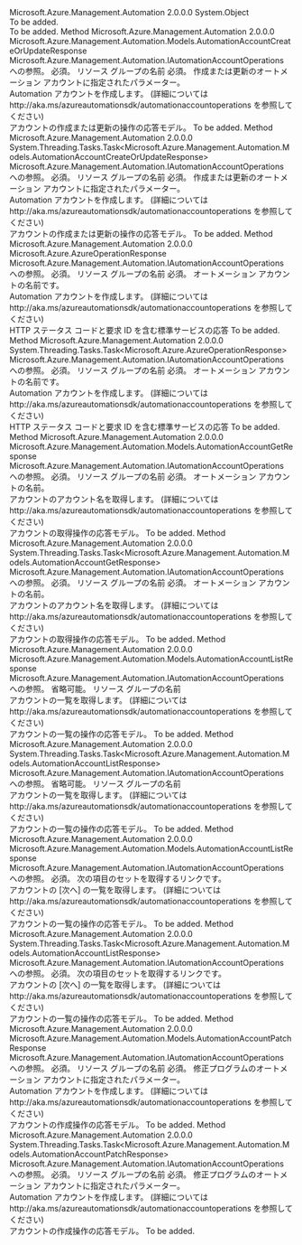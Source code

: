 <Type Name="AutomationAccountOperationsExtensions" FullName="Microsoft.Azure.Management.Automation.AutomationAccountOperationsExtensions">
  <TypeSignature Language="C#" Value="public static class AutomationAccountOperationsExtensions" />
  <TypeSignature Language="ILAsm" Value=".class public auto ansi abstract sealed beforefieldinit AutomationAccountOperationsExtensions extends System.Object" />
  <TypeSignature Language="DocId" Value="T:Microsoft.Azure.Management.Automation.AutomationAccountOperationsExtensions" />
  <TypeSignature Language="VB.NET" Value="Public Module AutomationAccountOperationsExtensions" />
  <TypeSignature Language="F#" Value="type AutomationAccountOperationsExtensions = class" />
  <AssemblyInfo>
    <AssemblyName>Microsoft.Azure.Management.Automation</AssemblyName>
    <AssemblyVersion>2.0.0.0</AssemblyVersion>
  </AssemblyInfo>
  <Base>
    <BaseTypeName>System.Object</BaseTypeName>
  </Base>
  <Interfaces />
  <Docs>
    <summary>To be added.</summary>
    <remarks>To be added.</remarks>
  </Docs>
  <Members>
    <Member MemberName="CreateOrUpdate">
      <MemberSignature Language="C#" Value="public static Microsoft.Azure.Management.Automation.Models.AutomationAccountCreateOrUpdateResponse CreateOrUpdate (this Microsoft.Azure.Management.Automation.IAutomationAccountOperations operations, string resourceGroupName, Microsoft.Azure.Management.Automation.Models.AutomationAccountCreateOrUpdateParameters parameters);" />
      <MemberSignature Language="ILAsm" Value=".method public static hidebysig class Microsoft.Azure.Management.Automation.Models.AutomationAccountCreateOrUpdateResponse CreateOrUpdate(class Microsoft.Azure.Management.Automation.IAutomationAccountOperations operations, string resourceGroupName, class Microsoft.Azure.Management.Automation.Models.AutomationAccountCreateOrUpdateParameters parameters) cil managed" />
      <MemberSignature Language="DocId" Value="M:Microsoft.Azure.Management.Automation.AutomationAccountOperationsExtensions.CreateOrUpdate(Microsoft.Azure.Management.Automation.IAutomationAccountOperations,System.String,Microsoft.Azure.Management.Automation.Models.AutomationAccountCreateOrUpdateParameters)" />
      <MemberSignature Language="VB.NET" Value="&lt;Extension()&gt;&#xA;Public Function CreateOrUpdate (operations As IAutomationAccountOperations, resourceGroupName As String, parameters As AutomationAccountCreateOrUpdateParameters) As AutomationAccountCreateOrUpdateResponse" />
      <MemberSignature Language="F#" Value="static member CreateOrUpdate : Microsoft.Azure.Management.Automation.IAutomationAccountOperations * string * Microsoft.Azure.Management.Automation.Models.AutomationAccountCreateOrUpdateParameters -&gt; Microsoft.Azure.Management.Automation.Models.AutomationAccountCreateOrUpdateResponse" Usage="Microsoft.Azure.Management.Automation.AutomationAccountOperationsExtensions.CreateOrUpdate (operations, resourceGroupName, parameters)" />
      <MemberType>Method</MemberType>
      <AssemblyInfo>
        <AssemblyName>Microsoft.Azure.Management.Automation</AssemblyName>
        <AssemblyVersion>2.0.0.0</AssemblyVersion>
      </AssemblyInfo>
      <ReturnValue>
        <ReturnType>Microsoft.Azure.Management.Automation.Models.AutomationAccountCreateOrUpdateResponse</ReturnType>
      </ReturnValue>
      <Parameters>
        <Parameter Name="operations" Type="Microsoft.Azure.Management.Automation.IAutomationAccountOperations" RefType="this" />
        <Parameter Name="resourceGroupName" Type="System.String" />
        <Parameter Name="parameters" Type="Microsoft.Azure.Management.Automation.Models.AutomationAccountCreateOrUpdateParameters" />
      </Parameters>
      <Docs>
        <param name="operations">
            Microsoft.Azure.Management.Automation.IAutomationAccountOperations への参照。
            </param>
        <param name="resourceGroupName">
            必須。 リソース グループの名前
            </param>
        <param name="parameters">
            必須。 作成または更新のオートメーション アカウントに指定されたパラメーター。
            </param>
        <summary>
            Automation アカウントを作成します。  (詳細については http://aka.ms/azureautomationsdk/automationaccountoperations を参照してください)
            </summary>
        <returns>
            アカウントの作成または更新の操作の応答モデル。
            </returns>
        <remarks>To be added.</remarks>
      </Docs>
    </Member>
    <Member MemberName="CreateOrUpdateAsync">
      <MemberSignature Language="C#" Value="public static System.Threading.Tasks.Task&lt;Microsoft.Azure.Management.Automation.Models.AutomationAccountCreateOrUpdateResponse&gt; CreateOrUpdateAsync (this Microsoft.Azure.Management.Automation.IAutomationAccountOperations operations, string resourceGroupName, Microsoft.Azure.Management.Automation.Models.AutomationAccountCreateOrUpdateParameters parameters);" />
      <MemberSignature Language="ILAsm" Value=".method public static hidebysig class System.Threading.Tasks.Task`1&lt;class Microsoft.Azure.Management.Automation.Models.AutomationAccountCreateOrUpdateResponse&gt; CreateOrUpdateAsync(class Microsoft.Azure.Management.Automation.IAutomationAccountOperations operations, string resourceGroupName, class Microsoft.Azure.Management.Automation.Models.AutomationAccountCreateOrUpdateParameters parameters) cil managed" />
      <MemberSignature Language="DocId" Value="M:Microsoft.Azure.Management.Automation.AutomationAccountOperationsExtensions.CreateOrUpdateAsync(Microsoft.Azure.Management.Automation.IAutomationAccountOperations,System.String,Microsoft.Azure.Management.Automation.Models.AutomationAccountCreateOrUpdateParameters)" />
      <MemberSignature Language="VB.NET" Value="&lt;Extension()&gt;&#xA;Public Function CreateOrUpdateAsync (operations As IAutomationAccountOperations, resourceGroupName As String, parameters As AutomationAccountCreateOrUpdateParameters) As Task(Of AutomationAccountCreateOrUpdateResponse)" />
      <MemberSignature Language="F#" Value="static member CreateOrUpdateAsync : Microsoft.Azure.Management.Automation.IAutomationAccountOperations * string * Microsoft.Azure.Management.Automation.Models.AutomationAccountCreateOrUpdateParameters -&gt; System.Threading.Tasks.Task&lt;Microsoft.Azure.Management.Automation.Models.AutomationAccountCreateOrUpdateResponse&gt;" Usage="Microsoft.Azure.Management.Automation.AutomationAccountOperationsExtensions.CreateOrUpdateAsync (operations, resourceGroupName, parameters)" />
      <MemberType>Method</MemberType>
      <AssemblyInfo>
        <AssemblyName>Microsoft.Azure.Management.Automation</AssemblyName>
        <AssemblyVersion>2.0.0.0</AssemblyVersion>
      </AssemblyInfo>
      <ReturnValue>
        <ReturnType>System.Threading.Tasks.Task&lt;Microsoft.Azure.Management.Automation.Models.AutomationAccountCreateOrUpdateResponse&gt;</ReturnType>
      </ReturnValue>
      <Parameters>
        <Parameter Name="operations" Type="Microsoft.Azure.Management.Automation.IAutomationAccountOperations" RefType="this" />
        <Parameter Name="resourceGroupName" Type="System.String" />
        <Parameter Name="parameters" Type="Microsoft.Azure.Management.Automation.Models.AutomationAccountCreateOrUpdateParameters" />
      </Parameters>
      <Docs>
        <param name="operations">
            Microsoft.Azure.Management.Automation.IAutomationAccountOperations への参照。
            </param>
        <param name="resourceGroupName">
            必須。 リソース グループの名前
            </param>
        <param name="parameters">
            必須。 作成または更新のオートメーション アカウントに指定されたパラメーター。
            </param>
        <summary>
            Automation アカウントを作成します。  (詳細については http://aka.ms/azureautomationsdk/automationaccountoperations を参照してください)
            </summary>
        <returns>
            アカウントの作成または更新の操作の応答モデル。
            </returns>
        <remarks>To be added.</remarks>
      </Docs>
    </Member>
    <Member MemberName="Delete">
      <MemberSignature Language="C#" Value="public static Microsoft.Azure.AzureOperationResponse Delete (this Microsoft.Azure.Management.Automation.IAutomationAccountOperations operations, string resourceGroupName, string automationAccountName);" />
      <MemberSignature Language="ILAsm" Value=".method public static hidebysig class Microsoft.Azure.AzureOperationResponse Delete(class Microsoft.Azure.Management.Automation.IAutomationAccountOperations operations, string resourceGroupName, string automationAccountName) cil managed" />
      <MemberSignature Language="DocId" Value="M:Microsoft.Azure.Management.Automation.AutomationAccountOperationsExtensions.Delete(Microsoft.Azure.Management.Automation.IAutomationAccountOperations,System.String,System.String)" />
      <MemberSignature Language="VB.NET" Value="&lt;Extension()&gt;&#xA;Public Function Delete (operations As IAutomationAccountOperations, resourceGroupName As String, automationAccountName As String) As AzureOperationResponse" />
      <MemberSignature Language="F#" Value="static member Delete : Microsoft.Azure.Management.Automation.IAutomationAccountOperations * string * string -&gt; Microsoft.Azure.AzureOperationResponse" Usage="Microsoft.Azure.Management.Automation.AutomationAccountOperationsExtensions.Delete (operations, resourceGroupName, automationAccountName)" />
      <MemberType>Method</MemberType>
      <AssemblyInfo>
        <AssemblyName>Microsoft.Azure.Management.Automation</AssemblyName>
        <AssemblyVersion>2.0.0.0</AssemblyVersion>
      </AssemblyInfo>
      <ReturnValue>
        <ReturnType>Microsoft.Azure.AzureOperationResponse</ReturnType>
      </ReturnValue>
      <Parameters>
        <Parameter Name="operations" Type="Microsoft.Azure.Management.Automation.IAutomationAccountOperations" RefType="this" />
        <Parameter Name="resourceGroupName" Type="System.String" />
        <Parameter Name="automationAccountName" Type="System.String" />
      </Parameters>
      <Docs>
        <param name="operations">
            Microsoft.Azure.Management.Automation.IAutomationAccountOperations への参照。
            </param>
        <param name="resourceGroupName">
            必須。 リソース グループの名前
            </param>
        <param name="automationAccountName">
            必須。 オートメーション アカウントの名前です。
            </param>
        <summary>
            Automation アカウントを作成します。  (詳細については http://aka.ms/azureautomationsdk/automationaccountoperations を参照してください)
            </summary>
        <returns>
            HTTP ステータス コードと要求 ID を含む標準サービスの応答
            </returns>
        <remarks>To be added.</remarks>
      </Docs>
    </Member>
    <Member MemberName="DeleteAsync">
      <MemberSignature Language="C#" Value="public static System.Threading.Tasks.Task&lt;Microsoft.Azure.AzureOperationResponse&gt; DeleteAsync (this Microsoft.Azure.Management.Automation.IAutomationAccountOperations operations, string resourceGroupName, string automationAccountName);" />
      <MemberSignature Language="ILAsm" Value=".method public static hidebysig class System.Threading.Tasks.Task`1&lt;class Microsoft.Azure.AzureOperationResponse&gt; DeleteAsync(class Microsoft.Azure.Management.Automation.IAutomationAccountOperations operations, string resourceGroupName, string automationAccountName) cil managed" />
      <MemberSignature Language="DocId" Value="M:Microsoft.Azure.Management.Automation.AutomationAccountOperationsExtensions.DeleteAsync(Microsoft.Azure.Management.Automation.IAutomationAccountOperations,System.String,System.String)" />
      <MemberSignature Language="VB.NET" Value="&lt;Extension()&gt;&#xA;Public Function DeleteAsync (operations As IAutomationAccountOperations, resourceGroupName As String, automationAccountName As String) As Task(Of AzureOperationResponse)" />
      <MemberSignature Language="F#" Value="static member DeleteAsync : Microsoft.Azure.Management.Automation.IAutomationAccountOperations * string * string -&gt; System.Threading.Tasks.Task&lt;Microsoft.Azure.AzureOperationResponse&gt;" Usage="Microsoft.Azure.Management.Automation.AutomationAccountOperationsExtensions.DeleteAsync (operations, resourceGroupName, automationAccountName)" />
      <MemberType>Method</MemberType>
      <AssemblyInfo>
        <AssemblyName>Microsoft.Azure.Management.Automation</AssemblyName>
        <AssemblyVersion>2.0.0.0</AssemblyVersion>
      </AssemblyInfo>
      <ReturnValue>
        <ReturnType>System.Threading.Tasks.Task&lt;Microsoft.Azure.AzureOperationResponse&gt;</ReturnType>
      </ReturnValue>
      <Parameters>
        <Parameter Name="operations" Type="Microsoft.Azure.Management.Automation.IAutomationAccountOperations" RefType="this" />
        <Parameter Name="resourceGroupName" Type="System.String" />
        <Parameter Name="automationAccountName" Type="System.String" />
      </Parameters>
      <Docs>
        <param name="operations">
            Microsoft.Azure.Management.Automation.IAutomationAccountOperations への参照。
            </param>
        <param name="resourceGroupName">
            必須。 リソース グループの名前
            </param>
        <param name="automationAccountName">
            必須。 オートメーション アカウントの名前です。
            </param>
        <summary>
            Automation アカウントを作成します。  (詳細については http://aka.ms/azureautomationsdk/automationaccountoperations を参照してください)
            </summary>
        <returns>
            HTTP ステータス コードと要求 ID を含む標準サービスの応答
            </returns>
        <remarks>To be added.</remarks>
      </Docs>
    </Member>
    <Member MemberName="Get">
      <MemberSignature Language="C#" Value="public static Microsoft.Azure.Management.Automation.Models.AutomationAccountGetResponse Get (this Microsoft.Azure.Management.Automation.IAutomationAccountOperations operations, string resourceGroupName, string automationAccount);" />
      <MemberSignature Language="ILAsm" Value=".method public static hidebysig class Microsoft.Azure.Management.Automation.Models.AutomationAccountGetResponse Get(class Microsoft.Azure.Management.Automation.IAutomationAccountOperations operations, string resourceGroupName, string automationAccount) cil managed" />
      <MemberSignature Language="DocId" Value="M:Microsoft.Azure.Management.Automation.AutomationAccountOperationsExtensions.Get(Microsoft.Azure.Management.Automation.IAutomationAccountOperations,System.String,System.String)" />
      <MemberSignature Language="VB.NET" Value="&lt;Extension()&gt;&#xA;Public Function Get (operations As IAutomationAccountOperations, resourceGroupName As String, automationAccount As String) As AutomationAccountGetResponse" />
      <MemberSignature Language="F#" Value="static member Get : Microsoft.Azure.Management.Automation.IAutomationAccountOperations * string * string -&gt; Microsoft.Azure.Management.Automation.Models.AutomationAccountGetResponse" Usage="Microsoft.Azure.Management.Automation.AutomationAccountOperationsExtensions.Get (operations, resourceGroupName, automationAccount)" />
      <MemberType>Method</MemberType>
      <AssemblyInfo>
        <AssemblyName>Microsoft.Azure.Management.Automation</AssemblyName>
        <AssemblyVersion>2.0.0.0</AssemblyVersion>
      </AssemblyInfo>
      <ReturnValue>
        <ReturnType>Microsoft.Azure.Management.Automation.Models.AutomationAccountGetResponse</ReturnType>
      </ReturnValue>
      <Parameters>
        <Parameter Name="operations" Type="Microsoft.Azure.Management.Automation.IAutomationAccountOperations" RefType="this" />
        <Parameter Name="resourceGroupName" Type="System.String" />
        <Parameter Name="automationAccount" Type="System.String" />
      </Parameters>
      <Docs>
        <param name="operations">
            Microsoft.Azure.Management.Automation.IAutomationAccountOperations への参照。
            </param>
        <param name="resourceGroupName">
            必須。 リソース グループの名前
            </param>
        <param name="automationAccount">
            必須。 オートメーション アカウントの名前。
            </param>
        <summary>
            アカウントのアカウント名を取得します。  (詳細については http://aka.ms/azureautomationsdk/automationaccountoperations を参照してください)
            </summary>
        <returns>
            アカウントの取得操作の応答モデル。
            </returns>
        <remarks>To be added.</remarks>
      </Docs>
    </Member>
    <Member MemberName="GetAsync">
      <MemberSignature Language="C#" Value="public static System.Threading.Tasks.Task&lt;Microsoft.Azure.Management.Automation.Models.AutomationAccountGetResponse&gt; GetAsync (this Microsoft.Azure.Management.Automation.IAutomationAccountOperations operations, string resourceGroupName, string automationAccount);" />
      <MemberSignature Language="ILAsm" Value=".method public static hidebysig class System.Threading.Tasks.Task`1&lt;class Microsoft.Azure.Management.Automation.Models.AutomationAccountGetResponse&gt; GetAsync(class Microsoft.Azure.Management.Automation.IAutomationAccountOperations operations, string resourceGroupName, string automationAccount) cil managed" />
      <MemberSignature Language="DocId" Value="M:Microsoft.Azure.Management.Automation.AutomationAccountOperationsExtensions.GetAsync(Microsoft.Azure.Management.Automation.IAutomationAccountOperations,System.String,System.String)" />
      <MemberSignature Language="VB.NET" Value="&lt;Extension()&gt;&#xA;Public Function GetAsync (operations As IAutomationAccountOperations, resourceGroupName As String, automationAccount As String) As Task(Of AutomationAccountGetResponse)" />
      <MemberSignature Language="F#" Value="static member GetAsync : Microsoft.Azure.Management.Automation.IAutomationAccountOperations * string * string -&gt; System.Threading.Tasks.Task&lt;Microsoft.Azure.Management.Automation.Models.AutomationAccountGetResponse&gt;" Usage="Microsoft.Azure.Management.Automation.AutomationAccountOperationsExtensions.GetAsync (operations, resourceGroupName, automationAccount)" />
      <MemberType>Method</MemberType>
      <AssemblyInfo>
        <AssemblyName>Microsoft.Azure.Management.Automation</AssemblyName>
        <AssemblyVersion>2.0.0.0</AssemblyVersion>
      </AssemblyInfo>
      <ReturnValue>
        <ReturnType>System.Threading.Tasks.Task&lt;Microsoft.Azure.Management.Automation.Models.AutomationAccountGetResponse&gt;</ReturnType>
      </ReturnValue>
      <Parameters>
        <Parameter Name="operations" Type="Microsoft.Azure.Management.Automation.IAutomationAccountOperations" RefType="this" />
        <Parameter Name="resourceGroupName" Type="System.String" />
        <Parameter Name="automationAccount" Type="System.String" />
      </Parameters>
      <Docs>
        <param name="operations">
            Microsoft.Azure.Management.Automation.IAutomationAccountOperations への参照。
            </param>
        <param name="resourceGroupName">
            必須。 リソース グループの名前
            </param>
        <param name="automationAccount">
            必須。 オートメーション アカウントの名前。
            </param>
        <summary>
            アカウントのアカウント名を取得します。  (詳細については http://aka.ms/azureautomationsdk/automationaccountoperations を参照してください)
            </summary>
        <returns>
            アカウントの取得操作の応答モデル。
            </returns>
        <remarks>To be added.</remarks>
      </Docs>
    </Member>
    <Member MemberName="List">
      <MemberSignature Language="C#" Value="public static Microsoft.Azure.Management.Automation.Models.AutomationAccountListResponse List (this Microsoft.Azure.Management.Automation.IAutomationAccountOperations operations, string resourceGroupName);" />
      <MemberSignature Language="ILAsm" Value=".method public static hidebysig class Microsoft.Azure.Management.Automation.Models.AutomationAccountListResponse List(class Microsoft.Azure.Management.Automation.IAutomationAccountOperations operations, string resourceGroupName) cil managed" />
      <MemberSignature Language="DocId" Value="M:Microsoft.Azure.Management.Automation.AutomationAccountOperationsExtensions.List(Microsoft.Azure.Management.Automation.IAutomationAccountOperations,System.String)" />
      <MemberSignature Language="VB.NET" Value="&lt;Extension()&gt;&#xA;Public Function List (operations As IAutomationAccountOperations, resourceGroupName As String) As AutomationAccountListResponse" />
      <MemberSignature Language="F#" Value="static member List : Microsoft.Azure.Management.Automation.IAutomationAccountOperations * string -&gt; Microsoft.Azure.Management.Automation.Models.AutomationAccountListResponse" Usage="Microsoft.Azure.Management.Automation.AutomationAccountOperationsExtensions.List (operations, resourceGroupName)" />
      <MemberType>Method</MemberType>
      <AssemblyInfo>
        <AssemblyName>Microsoft.Azure.Management.Automation</AssemblyName>
        <AssemblyVersion>2.0.0.0</AssemblyVersion>
      </AssemblyInfo>
      <ReturnValue>
        <ReturnType>Microsoft.Azure.Management.Automation.Models.AutomationAccountListResponse</ReturnType>
      </ReturnValue>
      <Parameters>
        <Parameter Name="operations" Type="Microsoft.Azure.Management.Automation.IAutomationAccountOperations" RefType="this" />
        <Parameter Name="resourceGroupName" Type="System.String" />
      </Parameters>
      <Docs>
        <param name="operations">
            Microsoft.Azure.Management.Automation.IAutomationAccountOperations への参照。
            </param>
        <param name="resourceGroupName">
            省略可能。 リソース グループの名前
            </param>
        <summary>
            アカウントの一覧を取得します。  (詳細については http://aka.ms/azureautomationsdk/automationaccountoperations を参照してください)
            </summary>
        <returns>
            アカウントの一覧の操作の応答モデル。
            </returns>
        <remarks>To be added.</remarks>
      </Docs>
    </Member>
    <Member MemberName="ListAsync">
      <MemberSignature Language="C#" Value="public static System.Threading.Tasks.Task&lt;Microsoft.Azure.Management.Automation.Models.AutomationAccountListResponse&gt; ListAsync (this Microsoft.Azure.Management.Automation.IAutomationAccountOperations operations, string resourceGroupName);" />
      <MemberSignature Language="ILAsm" Value=".method public static hidebysig class System.Threading.Tasks.Task`1&lt;class Microsoft.Azure.Management.Automation.Models.AutomationAccountListResponse&gt; ListAsync(class Microsoft.Azure.Management.Automation.IAutomationAccountOperations operations, string resourceGroupName) cil managed" />
      <MemberSignature Language="DocId" Value="M:Microsoft.Azure.Management.Automation.AutomationAccountOperationsExtensions.ListAsync(Microsoft.Azure.Management.Automation.IAutomationAccountOperations,System.String)" />
      <MemberSignature Language="VB.NET" Value="&lt;Extension()&gt;&#xA;Public Function ListAsync (operations As IAutomationAccountOperations, resourceGroupName As String) As Task(Of AutomationAccountListResponse)" />
      <MemberSignature Language="F#" Value="static member ListAsync : Microsoft.Azure.Management.Automation.IAutomationAccountOperations * string -&gt; System.Threading.Tasks.Task&lt;Microsoft.Azure.Management.Automation.Models.AutomationAccountListResponse&gt;" Usage="Microsoft.Azure.Management.Automation.AutomationAccountOperationsExtensions.ListAsync (operations, resourceGroupName)" />
      <MemberType>Method</MemberType>
      <AssemblyInfo>
        <AssemblyName>Microsoft.Azure.Management.Automation</AssemblyName>
        <AssemblyVersion>2.0.0.0</AssemblyVersion>
      </AssemblyInfo>
      <ReturnValue>
        <ReturnType>System.Threading.Tasks.Task&lt;Microsoft.Azure.Management.Automation.Models.AutomationAccountListResponse&gt;</ReturnType>
      </ReturnValue>
      <Parameters>
        <Parameter Name="operations" Type="Microsoft.Azure.Management.Automation.IAutomationAccountOperations" RefType="this" />
        <Parameter Name="resourceGroupName" Type="System.String" />
      </Parameters>
      <Docs>
        <param name="operations">
            Microsoft.Azure.Management.Automation.IAutomationAccountOperations への参照。
            </param>
        <param name="resourceGroupName">
            省略可能。 リソース グループの名前
            </param>
        <summary>
            アカウントの一覧を取得します。  (詳細については http://aka.ms/azureautomationsdk/automationaccountoperations を参照してください)
            </summary>
        <returns>
            アカウントの一覧の操作の応答モデル。
            </returns>
        <remarks>To be added.</remarks>
      </Docs>
    </Member>
    <Member MemberName="ListNext">
      <MemberSignature Language="C#" Value="public static Microsoft.Azure.Management.Automation.Models.AutomationAccountListResponse ListNext (this Microsoft.Azure.Management.Automation.IAutomationAccountOperations operations, string nextLink);" />
      <MemberSignature Language="ILAsm" Value=".method public static hidebysig class Microsoft.Azure.Management.Automation.Models.AutomationAccountListResponse ListNext(class Microsoft.Azure.Management.Automation.IAutomationAccountOperations operations, string nextLink) cil managed" />
      <MemberSignature Language="DocId" Value="M:Microsoft.Azure.Management.Automation.AutomationAccountOperationsExtensions.ListNext(Microsoft.Azure.Management.Automation.IAutomationAccountOperations,System.String)" />
      <MemberSignature Language="VB.NET" Value="&lt;Extension()&gt;&#xA;Public Function ListNext (operations As IAutomationAccountOperations, nextLink As String) As AutomationAccountListResponse" />
      <MemberSignature Language="F#" Value="static member ListNext : Microsoft.Azure.Management.Automation.IAutomationAccountOperations * string -&gt; Microsoft.Azure.Management.Automation.Models.AutomationAccountListResponse" Usage="Microsoft.Azure.Management.Automation.AutomationAccountOperationsExtensions.ListNext (operations, nextLink)" />
      <MemberType>Method</MemberType>
      <AssemblyInfo>
        <AssemblyName>Microsoft.Azure.Management.Automation</AssemblyName>
        <AssemblyVersion>2.0.0.0</AssemblyVersion>
      </AssemblyInfo>
      <ReturnValue>
        <ReturnType>Microsoft.Azure.Management.Automation.Models.AutomationAccountListResponse</ReturnType>
      </ReturnValue>
      <Parameters>
        <Parameter Name="operations" Type="Microsoft.Azure.Management.Automation.IAutomationAccountOperations" RefType="this" />
        <Parameter Name="nextLink" Type="System.String" />
      </Parameters>
      <Docs>
        <param name="operations">
            Microsoft.Azure.Management.Automation.IAutomationAccountOperations への参照。
            </param>
        <param name="nextLink">
            必須。 次の項目のセットを取得するリンクです。
            </param>
        <summary>
            アカウントの [次へ] の一覧を取得します。  (詳細については http://aka.ms/azureautomationsdk/automationaccountoperations を参照してください)
            </summary>
        <returns>
            アカウントの一覧の操作の応答モデル。
            </returns>
        <remarks>To be added.</remarks>
      </Docs>
    </Member>
    <Member MemberName="ListNextAsync">
      <MemberSignature Language="C#" Value="public static System.Threading.Tasks.Task&lt;Microsoft.Azure.Management.Automation.Models.AutomationAccountListResponse&gt; ListNextAsync (this Microsoft.Azure.Management.Automation.IAutomationAccountOperations operations, string nextLink);" />
      <MemberSignature Language="ILAsm" Value=".method public static hidebysig class System.Threading.Tasks.Task`1&lt;class Microsoft.Azure.Management.Automation.Models.AutomationAccountListResponse&gt; ListNextAsync(class Microsoft.Azure.Management.Automation.IAutomationAccountOperations operations, string nextLink) cil managed" />
      <MemberSignature Language="DocId" Value="M:Microsoft.Azure.Management.Automation.AutomationAccountOperationsExtensions.ListNextAsync(Microsoft.Azure.Management.Automation.IAutomationAccountOperations,System.String)" />
      <MemberSignature Language="VB.NET" Value="&lt;Extension()&gt;&#xA;Public Function ListNextAsync (operations As IAutomationAccountOperations, nextLink As String) As Task(Of AutomationAccountListResponse)" />
      <MemberSignature Language="F#" Value="static member ListNextAsync : Microsoft.Azure.Management.Automation.IAutomationAccountOperations * string -&gt; System.Threading.Tasks.Task&lt;Microsoft.Azure.Management.Automation.Models.AutomationAccountListResponse&gt;" Usage="Microsoft.Azure.Management.Automation.AutomationAccountOperationsExtensions.ListNextAsync (operations, nextLink)" />
      <MemberType>Method</MemberType>
      <AssemblyInfo>
        <AssemblyName>Microsoft.Azure.Management.Automation</AssemblyName>
        <AssemblyVersion>2.0.0.0</AssemblyVersion>
      </AssemblyInfo>
      <ReturnValue>
        <ReturnType>System.Threading.Tasks.Task&lt;Microsoft.Azure.Management.Automation.Models.AutomationAccountListResponse&gt;</ReturnType>
      </ReturnValue>
      <Parameters>
        <Parameter Name="operations" Type="Microsoft.Azure.Management.Automation.IAutomationAccountOperations" RefType="this" />
        <Parameter Name="nextLink" Type="System.String" />
      </Parameters>
      <Docs>
        <param name="operations">
            Microsoft.Azure.Management.Automation.IAutomationAccountOperations への参照。
            </param>
        <param name="nextLink">
            必須。 次の項目のセットを取得するリンクです。
            </param>
        <summary>
            アカウントの [次へ] の一覧を取得します。  (詳細については http://aka.ms/azureautomationsdk/automationaccountoperations を参照してください)
            </summary>
        <returns>
            アカウントの一覧の操作の応答モデル。
            </returns>
        <remarks>To be added.</remarks>
      </Docs>
    </Member>
    <Member MemberName="Patch">
      <MemberSignature Language="C#" Value="public static Microsoft.Azure.Management.Automation.Models.AutomationAccountPatchResponse Patch (this Microsoft.Azure.Management.Automation.IAutomationAccountOperations operations, string resourceGroupName, Microsoft.Azure.Management.Automation.Models.AutomationAccountPatchParameters parameters);" />
      <MemberSignature Language="ILAsm" Value=".method public static hidebysig class Microsoft.Azure.Management.Automation.Models.AutomationAccountPatchResponse Patch(class Microsoft.Azure.Management.Automation.IAutomationAccountOperations operations, string resourceGroupName, class Microsoft.Azure.Management.Automation.Models.AutomationAccountPatchParameters parameters) cil managed" />
      <MemberSignature Language="DocId" Value="M:Microsoft.Azure.Management.Automation.AutomationAccountOperationsExtensions.Patch(Microsoft.Azure.Management.Automation.IAutomationAccountOperations,System.String,Microsoft.Azure.Management.Automation.Models.AutomationAccountPatchParameters)" />
      <MemberSignature Language="VB.NET" Value="&lt;Extension()&gt;&#xA;Public Function Patch (operations As IAutomationAccountOperations, resourceGroupName As String, parameters As AutomationAccountPatchParameters) As AutomationAccountPatchResponse" />
      <MemberSignature Language="F#" Value="static member Patch : Microsoft.Azure.Management.Automation.IAutomationAccountOperations * string * Microsoft.Azure.Management.Automation.Models.AutomationAccountPatchParameters -&gt; Microsoft.Azure.Management.Automation.Models.AutomationAccountPatchResponse" Usage="Microsoft.Azure.Management.Automation.AutomationAccountOperationsExtensions.Patch (operations, resourceGroupName, parameters)" />
      <MemberType>Method</MemberType>
      <AssemblyInfo>
        <AssemblyName>Microsoft.Azure.Management.Automation</AssemblyName>
        <AssemblyVersion>2.0.0.0</AssemblyVersion>
      </AssemblyInfo>
      <ReturnValue>
        <ReturnType>Microsoft.Azure.Management.Automation.Models.AutomationAccountPatchResponse</ReturnType>
      </ReturnValue>
      <Parameters>
        <Parameter Name="operations" Type="Microsoft.Azure.Management.Automation.IAutomationAccountOperations" RefType="this" />
        <Parameter Name="resourceGroupName" Type="System.String" />
        <Parameter Name="parameters" Type="Microsoft.Azure.Management.Automation.Models.AutomationAccountPatchParameters" />
      </Parameters>
      <Docs>
        <param name="operations">
            Microsoft.Azure.Management.Automation.IAutomationAccountOperations への参照。
            </param>
        <param name="resourceGroupName">
            必須。 リソース グループの名前
            </param>
        <param name="parameters">
            必須。 修正プログラムのオートメーション アカウントに指定されたパラメーター。
            </param>
        <summary>
            Automation アカウントを作成します。  (詳細については http://aka.ms/azureautomationsdk/automationaccountoperations を参照してください)
            </summary>
        <returns>
            アカウントの作成操作の応答モデル。
            </returns>
        <remarks>To be added.</remarks>
      </Docs>
    </Member>
    <Member MemberName="PatchAsync">
      <MemberSignature Language="C#" Value="public static System.Threading.Tasks.Task&lt;Microsoft.Azure.Management.Automation.Models.AutomationAccountPatchResponse&gt; PatchAsync (this Microsoft.Azure.Management.Automation.IAutomationAccountOperations operations, string resourceGroupName, Microsoft.Azure.Management.Automation.Models.AutomationAccountPatchParameters parameters);" />
      <MemberSignature Language="ILAsm" Value=".method public static hidebysig class System.Threading.Tasks.Task`1&lt;class Microsoft.Azure.Management.Automation.Models.AutomationAccountPatchResponse&gt; PatchAsync(class Microsoft.Azure.Management.Automation.IAutomationAccountOperations operations, string resourceGroupName, class Microsoft.Azure.Management.Automation.Models.AutomationAccountPatchParameters parameters) cil managed" />
      <MemberSignature Language="DocId" Value="M:Microsoft.Azure.Management.Automation.AutomationAccountOperationsExtensions.PatchAsync(Microsoft.Azure.Management.Automation.IAutomationAccountOperations,System.String,Microsoft.Azure.Management.Automation.Models.AutomationAccountPatchParameters)" />
      <MemberSignature Language="VB.NET" Value="&lt;Extension()&gt;&#xA;Public Function PatchAsync (operations As IAutomationAccountOperations, resourceGroupName As String, parameters As AutomationAccountPatchParameters) As Task(Of AutomationAccountPatchResponse)" />
      <MemberSignature Language="F#" Value="static member PatchAsync : Microsoft.Azure.Management.Automation.IAutomationAccountOperations * string * Microsoft.Azure.Management.Automation.Models.AutomationAccountPatchParameters -&gt; System.Threading.Tasks.Task&lt;Microsoft.Azure.Management.Automation.Models.AutomationAccountPatchResponse&gt;" Usage="Microsoft.Azure.Management.Automation.AutomationAccountOperationsExtensions.PatchAsync (operations, resourceGroupName, parameters)" />
      <MemberType>Method</MemberType>
      <AssemblyInfo>
        <AssemblyName>Microsoft.Azure.Management.Automation</AssemblyName>
        <AssemblyVersion>2.0.0.0</AssemblyVersion>
      </AssemblyInfo>
      <ReturnValue>
        <ReturnType>System.Threading.Tasks.Task&lt;Microsoft.Azure.Management.Automation.Models.AutomationAccountPatchResponse&gt;</ReturnType>
      </ReturnValue>
      <Parameters>
        <Parameter Name="operations" Type="Microsoft.Azure.Management.Automation.IAutomationAccountOperations" RefType="this" />
        <Parameter Name="resourceGroupName" Type="System.String" />
        <Parameter Name="parameters" Type="Microsoft.Azure.Management.Automation.Models.AutomationAccountPatchParameters" />
      </Parameters>
      <Docs>
        <param name="operations">
            Microsoft.Azure.Management.Automation.IAutomationAccountOperations への参照。
            </param>
        <param name="resourceGroupName">
            必須。 リソース グループの名前
            </param>
        <param name="parameters">
            必須。 修正プログラムのオートメーション アカウントに指定されたパラメーター。
            </param>
        <summary>
            Automation アカウントを作成します。  (詳細については http://aka.ms/azureautomationsdk/automationaccountoperations を参照してください)
            </summary>
        <returns>
            アカウントの作成操作の応答モデル。
            </returns>
        <remarks>To be added.</remarks>
      </Docs>
    </Member>
  </Members>
</Type>